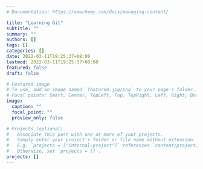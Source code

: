 ```yaml
---
# Documentation: https://wowchemy.com/docs/managing-content/

title: "Learning Git"
subtitle: ""
summary: ""
authors: []
tags: []
categories: []
date: 2022-03-11T19:25:37+08:00
lastmod: 2022-03-11T19:25:37+08:00
featured: false
draft: false

# Featured image
# To use, add an image named `featured.jpg/png` to your page's folder.
# Focal points: Smart, Center, TopLeft, Top, TopRight, Left, Right, BottomLeft, Bottom, BottomRight.
image:
  caption: ""
  focal_point: ""
  preview_only: false

# Projects (optional).
#   Associate this post with one or more of your projects.
#   Simply enter your project's folder or file name without extension.
#   E.g. `projects = ["internal-project"]` references `content/project/deep-learning/index.md`.
#   Otherwise, set `projects = []`.
projects: []
---
```

